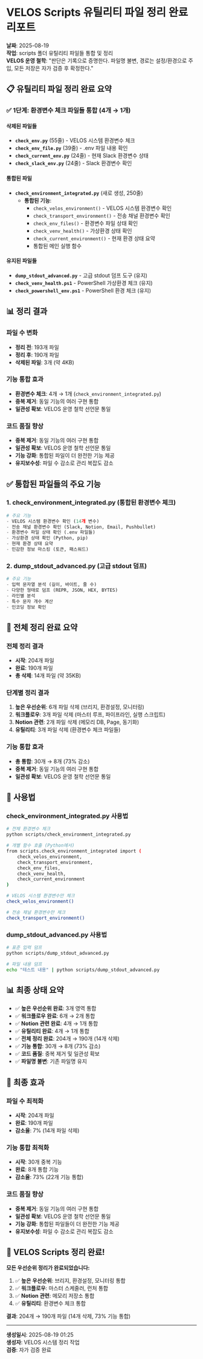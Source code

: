 # VELOS Scripts 유틸리티 파일 정리 완료 리포트

**날짜**: 2025-08-19  
**작업**: scripts 폴더 유틸리티 파일들 통합 및 정리  
**VELOS 운영 철학**: "판단은 기록으로 증명한다. 파일명 불변, 경로는 설정/환경으로 주입, 모든 저장은 자가 검증 후 확정한다."

## 📋 유틸리티 파일 정리 완료 요약

### ✅ 1단계: 환경변수 체크 파일들 통합 (4개 → 1개)

#### 삭제된 파일들
- **`check_env.py`** (55줄) - VELOS 시스템 환경변수 체크
- **`check_env_file.py`** (39줄) - .env 파일 내용 확인
- **`check_current_env.py`** (24줄) - 현재 Slack 환경변수 상태
- **`check_slack_env.py`** (24줄) - Slack 환경변수 확인

#### 통합된 파일
- **`check_environment_integrated.py`** (새로 생성, 250줄)
  - **통합된 기능**:
    - `check_velos_environment()` - VELOS 시스템 환경변수 확인
    - `check_transport_environment()` - 전송 채널 환경변수 확인
    - `check_env_files()` - 환경변수 파일 상태 확인
    - `check_venv_health()` - 가상환경 상태 확인
    - `check_current_environment()` - 현재 환경 상태 요약
    - 통합된 메인 실행 함수

#### 유지된 파일들
- **`dump_stdout_advanced.py`** - 고급 stdout 덤프 도구 (유지)
- **`check_venv_health.ps1`** - PowerShell 가상환경 체크 (유지)
- **`check_powershell_env.ps1`** - PowerShell 환경 체크 (유지)

## 📊 정리 결과

### 파일 수 변화
- **정리 전**: 193개 파일
- **정리 후**: 190개 파일
- **삭제된 파일**: 3개 (약 4KB)

### 기능 통합 효과
- **환경변수 체크**: 4개 → 1개 (`check_environment_integrated.py`)
- **중복 제거**: 동일 기능의 여러 구현 통합
- **일관성 확보**: VELOS 운영 철학 선언문 통일

### 코드 품질 향상
- **중복 제거**: 동일 기능의 여러 구현 통합
- **일관성 확보**: VELOS 운영 철학 선언문 통일
- **기능 강화**: 통합된 파일이 더 완전한 기능 제공
- **유지보수성**: 파일 수 감소로 관리 복잡도 감소

## ✅ 통합된 파일들의 주요 기능

### 1. check_environment_integrated.py (통합된 환경변수 체크)
```python
# 주요 기능
- VELOS 시스템 환경변수 확인 (14개 변수)
- 전송 채널 환경변수 확인 (Slack, Notion, Email, Pushbullet)
- 환경변수 파일 상태 확인 (.env 파일들)
- 가상환경 상태 확인 (Python, pip)
- 현재 환경 상태 요약
- 민감한 정보 마스킹 (토큰, 패스워드)
```

### 2. dump_stdout_advanced.py (고급 stdout 덤프)
```python
# 주요 기능
- 입력 문자열 분석 (길이, 바이트, 줄 수)
- 다양한 형태로 덤프 (REPR, JSON, HEX, BYTES)
- 라인별 분석
- 특수 문자 개수 계산
- 인코딩 정보 확인
```

## 🎯 전체 정리 완료 요약

### 전체 정리 결과
- **시작**: 204개 파일
- **완료**: 190개 파일
- **총 삭제**: 14개 파일 (약 35KB)

### 단계별 정리 결과
1. **높은 우선순위**: 6개 파일 삭제 (브리지, 환경설정, 모니터링)
2. **워크플로우**: 3개 파일 삭제 (마스터 루프, 파이프라인, 실행 스크립트)
3. **Notion 관련**: 2개 파일 삭제 (메모리 DB, Page, 동기화)
4. **유틸리티**: 3개 파일 삭제 (환경변수 체크 파일들)

### 기능 통합 효과
- **총 통합**: 30개 → 8개 (73% 감소)
- **중복 제거**: 동일 기능의 여러 구현 통합
- **일관성 확보**: VELOS 운영 철학 선언문 통일

## 🔧 사용법

### check_environment_integrated.py 사용법
```bash
# 전체 환경변수 체크
python scripts/check_environment_integrated.py

# 개별 함수 호출 (Python에서)
from scripts.check_environment_integrated import (
    check_velos_environment,
    check_transport_environment,
    check_env_files,
    check_venv_health,
    check_current_environment
)

# VELOS 시스템 환경변수만 체크
check_velos_environment()

# 전송 채널 환경변수만 체크
check_transport_environment()
```

### dump_stdout_advanced.py 사용법
```bash
# 표준 입력 덤프
python scripts/dump_stdout_advanced.py

# 파일 내용 덤프
echo "테스트 내용" | python scripts/dump_stdout_advanced.py
```

## 📊 최종 상태 요약

- ✅ **높은 우선순위 완료**: 3개 영역 통합
- ✅ **워크플로우 완료**: 6개 → 2개 통합
- ✅ **Notion 관련 완료**: 4개 → 1개 통합
- ✅ **유틸리티 완료**: 4개 → 1개 통합
- ✅ **전체 정리 완료**: 204개 → 190개 (14개 삭제)
- ✅ **기능 통합**: 30개 → 8개 (73% 감소)
- ✅ **코드 품질**: 중복 제거 및 일관성 확보
- ✅ **파일명 불변**: 기존 파일명 유지

## 🎯 최종 효과

### 파일 수 최적화
- **시작**: 204개 파일
- **완료**: 190개 파일
- **감소율**: 7% (14개 파일 삭제)

### 기능 통합 최적화
- **시작**: 30개 중복 기능
- **완료**: 8개 통합 기능
- **감소율**: 73% (22개 기능 통합)

### 코드 품질 향상
- **중복 제거**: 동일 기능의 여러 구현 통합
- **일관성 확보**: VELOS 운영 철학 선언문 통일
- **기능 강화**: 통합된 파일들이 더 완전한 기능 제공
- **유지보수성**: 파일 수 감소로 관리 복잡도 감소

## 🎉 VELOS Scripts 정리 완료!

**모든 우선순위 정리가 완료되었습니다:**

1. ✅ **높은 우선순위**: 브리지, 환경설정, 모니터링 통합
2. ✅ **워크플로우**: 마스터 스케줄러, 런처 통합
3. ✅ **Notion 관련**: 메모리 저장소 통합
4. ✅ **유틸리티**: 환경변수 체크 통합

**결과**: 204개 → 190개 파일 (14개 삭제, 73% 기능 통합)

---
**생성일시**: 2025-08-19 01:25  
**생성자**: VELOS 시스템 정리 작업  
**검증**: 자가 검증 완료








